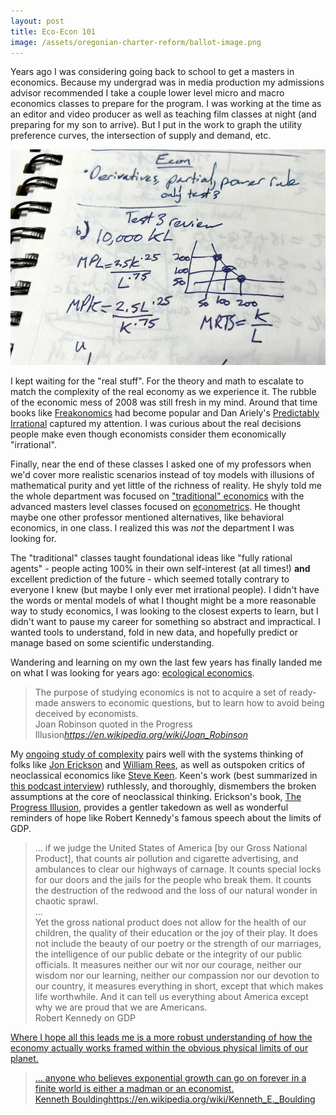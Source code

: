 ```yaml
---
layout: post
title: Eco-Econ 101
image: /assets/oregonian-charter-reform/ballot-image.png
---
```


Years ago I was considering going back to school to get a masters in economics. Because my undergrad was in media production my admissions advisor recommended I take a couple lower level micro and macro economics classes to prepare for the program. I was working at the time as an editor and video producer as well as teaching film classes at night (and preparing for my son to arrive). But I put in the work to graph the utility preference curves, the intersection of supply and demand, etc.

![Economics class homework](/assets/eco-econ101/notebook.jpeg)

I kept waiting for the "real stuff". For the theory and math to escalate to match the complexity of the real economy as we experience it. The rubble of the economic mess of 2008 was still fresh in my mind. Around that time books like [Freakonomics](https://en.wikipedia.org/wiki/Freakonomics) had become popular and Dan Ariely's [Predictably Irrational](https://en.wikipedia.org/wiki/Predictably_Irrational) captured my attention. I was curious about the real decisions people make even though economists consider them economically "irrational".

Finally, near the end of these classes I asked one of my professors when we'd cover more realistic scenarios instead of toy models with illusions of mathematical purity and yet little of the richness of reality. He shyly told me the whole department was focused on ["traditional" economics](https://en.wikipedia.org/wiki/Neoclassical_economics) with the advanced masters level classes focused on [econometrics](https://en.wikipedia.org/wiki/Econometrics). He thought maybe one other professor mentioned alternatives, like behavioral economics, in one class. I realized this was _not_ the department I was looking for.

The "traditional" classes taught foundational ideas like "fully rational agents" - people acting 100% in their own self-interest (at all times!) **and** excellent prediction of the future - which seemed totally contrary to everyone I knew (but maybe I only ever met irrational people). I didn't have the words or mental models of what I thought might be a more reasonable way to study economics, I was looking to the closest experts to learn, but I didn't want to pause my career for something so abstract and impractical. I wanted tools to understand, fold in new data, and hopefully predict or manage based on some scientific understanding. 

Wandering and learning on my own the last few years has finally landed me on what I was looking for years ago: [ecological economics](https://en.wikipedia.org/wiki/Ecological_economics). 

<blockquote class="quoteback" darkmode="true" data-title="Joan Robinson quoted in the Progress Illusion" data-author="Joan Robinson" cite="https://en.wikipedia.org/wiki/Joan_Robinson">
<div>
The purpose of studying economics is not to acquire a set of ready-made answers to economic questions, but to learn how to avoid being deceived by economists.
</div>
<footer>Joan Robinson quoted in the Progress Illusion<cite><a href="https://en.wikipedia.org/wiki/Joan_Robinson">https://en.wikipedia.org/wiki/Joan_Robinson</a></cite></footer>
</blockquote><script src="https://cdn.jsdelivr.net/gh/Blogger-Peer-Review/quotebacks@1/quoteback.js"></script>

My [ongoing study of complexity](/complex-systems/) pairs well with the systems thinking of folks like [Jon Erickson](https://en.wikipedia.org/wiki/Jon_David_Erickson) and [William Rees](https://en.wikipedia.org/wiki/William_E._Rees), as well as outspoken critics of neoclassical economics like [Steve Keen](https://en.wikipedia.org/wiki/Steve_Keen). Keen's work (best summarized in [this podcast interview](https://www.thegreatsimplification.com/episode/30-steve-keen)) ruthlessly, and thoroughly, dismembers the broken assumptions at the core of neoclassical thinking. Erickson's book, [The Progress Illusion](https://bookshop.org/p/books/the-progress-illusion-reclaiming-our-future-from-the-fairytale-of-economics-jon-d-erickson/18434602?ean=9781642832525), provides a gentler takedown as well as wonderful reminders of hope like Robert Kennedy's famous speech about the limits of GDP.


<blockquote class="quoteback" darkmode="true" data-title="Robert Kennedy on GDP" data-author="Robert Kennedy" cite="https://www.youtube.com/watch?v=3FAmr1la6w0">
<div>
... if we judge the United States of America [by our Gross National Product], that counts air pollution and cigarette advertising, and ambulances to clear our highways of carnage. It counts special locks for our doors and the jails for the people who break them. It counts the destruction of the redwood and the loss of our natural wonder in chaotic sprawl. 
<br>...<br>
Yet the gross national product does not allow for the health of our children, the quality of their education or the joy of their play. It does not include the beauty of our poetry or the strength of our marriages, the intelligence of our public debate or the integrity of our public officials. It measures neither our wit nor our courage, neither our wisdom nor our learning, neither our compassion nor our devotion to our country, it measures everything in short, except that which makes life worthwhile. And it can tell us everything about America except why we are proud that we are Americans.
</div>
<footer>Robert Kennedy on GDP<cite><a href="https://www.youtube.com/watch?v=3FAmr1la6w0"</a></cite></footer>
</blockquote><script src="https://cdn.jsdelivr.net/gh/Blogger-Peer-Review/quotebacks@1/quoteback.js"></script>

Where I hope all this leads me is a more robust understanding of how the economy actually works framed within the obvious physical limits of our planet.

<blockquote class="quoteback" darkmode="true" data-title="Kenneth Boulding" data-author="Kenneth Boulding" cite="https://en.wikipedia.org/wiki/Kenneth_E._Boulding">
<div>
... anyone who believes exponential growth can go on forever in a finite world is either a madman or an economist.
</div>
<footer>Kenneth Boulding<cite><a href="https://en.wikipedia.org/wiki/Kenneth_E._Boulding">https://en.wikipedia.org/wiki/Kenneth_E._Boulding</a></cite></footer>
</blockquote><script src="https://cdn.jsdelivr.net/gh/Blogger-Peer-Review/quotebacks@1/quoteback.js"></script>